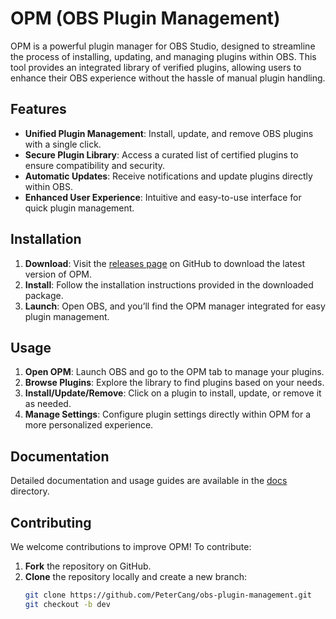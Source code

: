 # OPM (OBS Plugin Management)

OPM is a powerful plugin manager for OBS Studio, designed to streamline the process of installing, updating, and managing plugins within OBS. This tool provides an integrated library of verified plugins, allowing users to enhance their OBS experience without the hassle of manual plugin handling.

## Features
- **Unified Plugin Management**: Install, update, and remove OBS plugins with a single click.
- **Secure Plugin Library**: Access a curated list of certified plugins to ensure compatibility and security.
- **Automatic Updates**: Receive notifications and update plugins directly within OBS.
- **Enhanced User Experience**: Intuitive and easy-to-use interface for quick plugin management.

## Installation

1. **Download**: Visit the [releases page](https://github.com/PeterCang/obs-plugin-management/releases) on GitHub to download the latest version of OPM.
2. **Install**: Follow the installation instructions provided in the downloaded package.
3. **Launch**: Open OBS, and you’ll find the OPM manager integrated for easy plugin management.

## Usage

1. **Open OPM**: Launch OBS and go to the OPM tab to manage your plugins.
2. **Browse Plugins**: Explore the library to find plugins based on your needs.
3. **Install/Update/Remove**: Click on a plugin to install, update, or remove it as needed.
4. **Manage Settings**: Configure plugin settings directly within OPM for a more personalized experience.

## Documentation

Detailed documentation and usage guides are available in the [docs](https://github.com/PeterCang/obs-plugin-management/docs) directory.

## Contributing

We welcome contributions to improve OPM! To contribute:

1. **Fork** the repository on GitHub.
2. **Clone** the repository locally and create a new branch:
   ```bash
   git clone https://github.com/PeterCang/obs-plugin-management.git
   git checkout -b dev
